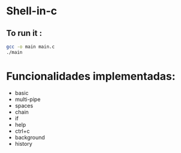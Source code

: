# Shell-in-c
## To run it :
<!-- define a code section -->
```bash
gcc -o main main.c
./main
```
# Funcionalidades implementadas:
- basic
- multi-pipe
- spaces
- chain
- if
- help
- ctrl+c
- background
- history